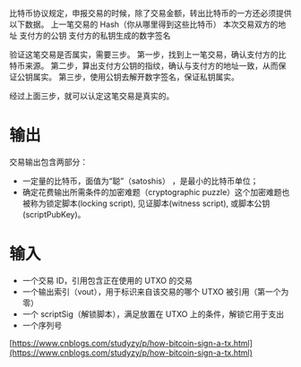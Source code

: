 比特币协议规定，申报交易的时候，除了交易金额，转出比特币的一方还必须提供以下数据。
上一笔交易的 Hash（你从哪里得到这些比特币）
本次交易双方的地址
支付方的公钥
支付方的私钥生成的数字签名

验证这笔交易是否属实，需要三步。
第一步，找到上一笔交易，确认支付方的比特币来源。
第二步，算出支付方公钥的指纹，确认与支付方的地址一致，从而保证公钥属实。
第三步，使用公钥去解开数字签名，保证私钥属实。

经过上面三步，就可以认定这笔交易是真实的。

# 输出
交易输出包含两部分：

- 一定量的比特币，面值为“聪”（satoshis） ，是最小的比特币单位；
- 确定花费输出所需条件的加密难题（cryptographic puzzle）这个加密难题也被称为锁定脚本(locking script), 见证脚本(witness script), 或脚本公钥 (scriptPubKey)。
# 输入

- 一个交易 ID，引用包含正在使用的 UTXO 的交易
- 一个输出索引（vout），用于标识来自该交易的哪个 UTXO 被引用（第一个为零）
- 一个 scriptSig（解锁脚本），满足放置在 UTXO 上的条件，解锁它用于支出
- 一个序列号

[https://www.cnblogs.com/studyzy/p/how-bitcoin-sign-a-tx.html](https://www.cnblogs.com/studyzy/p/how-bitcoin-sign-a-tx.html)

